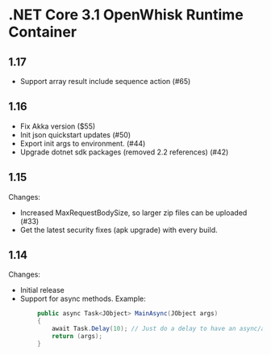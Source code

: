 <!--
#
# Licensed to the Apache Software Foundation (ASF) under one or more
# contributor license agreements.  See the NOTICE file distributed with
# this work for additional information regarding copyright ownership.
# The ASF licenses this file to You under the Apache License, Version 2.0
# (the "License"); you may not use this file except in compliance with
# the License.  You may obtain a copy of the License at
#
#     http://www.apache.org/licenses/LICENSE-2.0
#
# Unless required by applicable law or agreed to in writing, software
# distributed under the License is distributed on an "AS IS" BASIS,
# WITHOUT WARRANTIES OR CONDITIONS OF ANY KIND, either express or implied.
# See the License for the specific language governing permissions and
# limitations under the License.
#
-->

# .NET Core 3.1 OpenWhisk Runtime Container

## 1.17
-  Support array result include sequence action (#65)

## 1.16
- Fix Akka version ($55)
- Init json quickstart updates (#50)
- Export init args to environment. (#44)
- Upgrade dotnet sdk packages (removed 2.2 references) (#42)

## 1.15
Changes:
- Increased MaxRequestBodySize, so larger zip files can be uploaded (#33)
- Get the latest security fixes (apk upgrade) with every build.

## 1.14
Changes:
- Initial release
- Support for async methods. Example:

```csharp
        public async Task<JObject> MainAsync(JObject args)
        {
            await Task.Delay(10); // Just do a delay to have an async/await process occur.
            return (args);
        }
```
